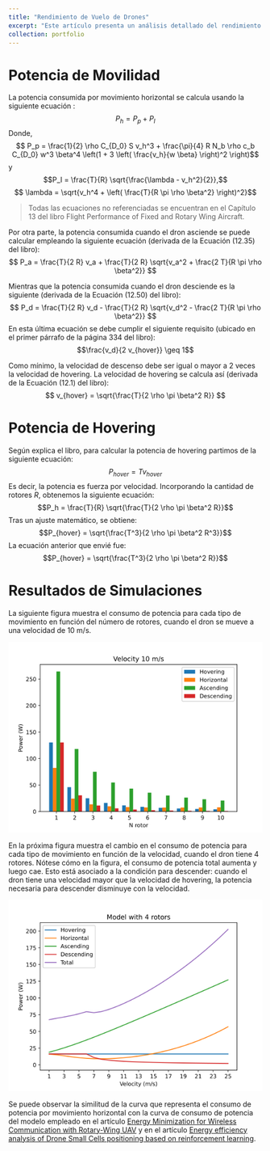 ```yaml
---
title: "Rendimiento de Vuelo de Drones"
excerpt: "Este artículo presenta un análisis detallado del rendimiento de vuelo de drones, enfocándose en el consumo de potencia durante diferentes tipos de movimiento: horizontal, ascenso, descenso y hovering. Se derivan y explican las ecuaciones fundamentales para calcular la potencia requerida en cada caso, basadas en referencias reconocidas de la literatura aeronáutica. Además, se muestran resultados de simulaciones que ilustran cómo varía el consumo de potencia en función del número de rotores y la velocidad de vuelo, proporcionando información valiosa para el diseño y operación eficiente de drones multirrotor."
collection: portfolio
---
```


# Potencia de Movilidad

La potencia consumida por movimiento horizontal se calcula usando la siguiente ecuación :
$$P_h = P_p + P_I$$
Donde, $$
P_p = \frac{1}{2} \rho C_{D_0} S v_h^3 + \frac{\pi}{4} R N_b \rho c_b C_{D_0} w^3 \beta^4 \left(1 + 3 \left( \frac{v_h}{w \beta} \right)^2 \right)$$
y $$P_I = \frac{T}{R} \sqrt{\frac{\lambda - v_h^2}{2}},$$
$$ \lambda = \sqrt{v_h^4 + \left( \frac{T}{R \pi \rho \beta^2} \right)^2}$$

> Todas las ecuaciones no referenciadas se encuentran en el Capítulo 13 del libro Flight Performance of Fixed and Rotary Wing Aircraft.

Por otra parte, la potencia consumida cuando el dron asciende se puede calcular empleando la siguiente ecuación (derivada de la Ecuación (12.35) del libro):
$$
P_a = \frac{T}{2 R} v_a + \frac{T}{2 R} \sqrt{v_a^2 + \frac{2 T}{R \pi \rho \beta^2}}
$$

Mientras que la potencia consumida cuando el dron desciende es la siguiente (derivada de la Ecuación (12.50) del libro):
$$
P_d = \frac{T}{2 R} v_d - \frac{T}{2 R} \sqrt{v_d^2 - \frac{2 T}{R \pi \rho \beta^2}}
$$
En esta última ecuación se debe cumplir el siguiente requisito (ubicado en el primer párrafo de la página 334 del libro):
$$\frac{v_d}{2 v_{hover}} \geq 1$$

Como mínimo, la velocidad de descenso debe ser igual o mayor a 2 veces la velocidad de hovering. La velocidad de hovering se calcula así (derivada de la Ecuación (12.1) del libro):
$$
v_{hover} = \sqrt{\frac{T}{2 \rho \pi \beta^2 R}}
$$
# Potencia de Hovering
Según explica el libro, para calcular la potencia de hovering partimos de la siguiente ecuación:
$$P_{hover} = T v_{hover}$$
Es decir, la potencia es fuerza por velocidad. Incorporando la cantidad de rotores $R$, obtenemos la siguiente ecuación:
$$P_h = \frac{T}{R} \sqrt{\frac{T}{2 \rho \pi \beta^2 R}}$$
Tras un ajuste matemático, se obtiene:
$$P_{hover} = \sqrt{\frac{T^3}{2 \rho \pi \beta^2 R^3}}$$
La ecuación anterior que envié fue:
$$P_{hover} = \sqrt{\frac{T^3}{2 \rho \pi \beta^2 R}}$$

# Resultados de Simulaciones
La siguiente figura muestra el consumo de potencia para cada tipo de movimiento en función del número de rotores, cuando el dron se mueve a una velocidad de 10 m/s.

![Figura1](/images/Velocity_10_UAV.png)


En la próxima figura muestra el cambio en el consumo de potencia para cada tipo de movimiento en función de la velocidad, cuando el dron tiene 4 rotores. Nótese cómo en la figura, el consumo de potencia total aumenta y luego cae. Esto está asociado a la condición para descender: cuando el dron tiene una velocidad mayor que la velocidad de hovering, la potencia necesaria para descender disminuye con la velocidad.

![Figura2](/images/Model_4_UAV.png) 

Se puede observar la similitud de la curva que representa el consumo de potencia por movimiento horizontal con la curva de consumo de potencia del modelo empleado en el artículo [Energy Minimization for Wireless Communication with Rotary-Wing UAV](https://ieeexplore.ieee.org/document/8663615/) y en el artículo [Energy efficiency analysis of Drone Small Cells positioning based on reinforcement learning](https://onlinelibrary.wiley.com/doi/abs/10.1002/itl2.166).